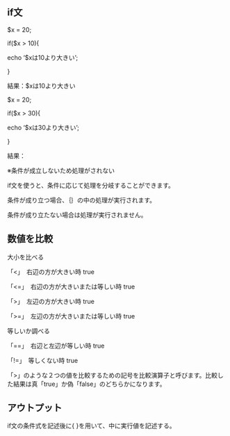 ## if文

$x = 20;

if($x > 10){

echo ‘$xは10より大きい’;

}

結果：$xは10より大きい

$x = 20;

if($x > 30){

echo ‘$xは30より大きい’;

}

結果：

※条件が成立しないため処理がされない

if文を使うと、条件に応じて処理を分岐することができます。

条件が成り立つ場合、｛｝の中の処理が実行されます。

条件が成り立たない場合は処理が実行されません。

## 数値を比較

大小を比べる

「<」　右辺の方が大きい時 true

「<=」　右辺の方が大きいまたは等しい時 true

「>」　左辺の方が大きい時 true

「>=」　左辺の方が大きいまたは等しい時 true

等しいか調べる

「==」　右辺と左辺が等しい時 true

「!=」　等しくない時 true

「>」のような２つの値を比較するための記号を比較演算子と呼びます。比較した結果は真「true」か偽「false」のどちらかになります。

## アウトプット

if文の条件式を記述後に{ }を用いて、中に実行値を記述する。
